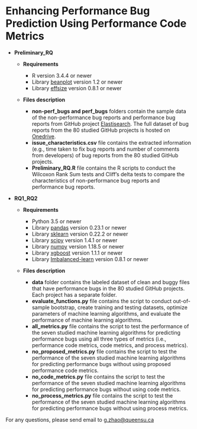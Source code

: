 # Enhancing Performance Bug Prediction Using Performance Code Metrics #

* **Preliminary_RQ**
    * **Requirements**
        * R version 3.4.4 or newer
        * Library [beanplot](https://cran.r-project.org/web/packages/beanplot/beanplot.pdf) version 1.2 or newer
        * Library [effsize](https://cran.r-project.org/web/packages/effsize/effsize.pdf) version 0.8.1 or newer
        
    * **Files description**
        *  **non-perf_bugs and perf_bugs** folders contain the sample data of the non-performance bug reports and performance bug reports from GitHub project [Elastisearch](https://github.com/elastic/elasticsearch). The full dataset of bug reports from the 80 studied GitHub projects is hosted on [Onedrive](https://queensuca-my.sharepoint.com/:f:/r/personal/17gz2_queensu_ca/Documents/Bug%20Reports?csf=1&web=1&e=Yg5dQo).
        *  **issue_characteristics.csv** file contains the extracted information (e.g., time taken to fix bug reports and number of comments from developers) of bug reports from the 80 studied GitHub projects.
        *  **Preliminary_RQ.R** file contains the R scripts to conduct the Wilcoxon Rank Sum tests and Cliff’s delta tests to compare the characteristics of non-performance bug reports and performance bug reports. 


* **RQ1_RQ2**
    * **Requirements**
        * Python 3.5 or newer
        * Library [pandas](https://pandas.pydata.org) version 0.23.1 or newer
        * Library [sklearn](https://scikit-learn.org/stable) version 0.22.2 or newer
        * Library [scipy](https://www.scipy.org) version 1.4.1 or newer
        * Library [numpy](https://numpy.org) version 1.18.5 or newer
        * Library [xgboost](https://xgboost.readthedocs.io/en/latest/get_started.html) version 1.1.1 or newer
        * Library [Imbalanced-learn](https://imbalanced-learn.org/stable/index.html) version 0.8.1 or newer
    
    * **Files description**
        *  **data** folder contains the labeled dataset of clean and buggy files that have performance bugs in the 80 studied GitHub projects. Each project has a separate folder. 
        *  **evaluate_functions.py** file contains the script to conduct out-of-sample bootstrap, create training and testing datasets, optimize parameters of machine learning algorithms, and evaluate the performance of machine learning algorithms. 
        *  **all_metrics.py** file contains the script to test the performance of the seven studied machine learning algorithms for predicting performance bugs using all three types of metrics (i.e., performance code metrics, code metrics, and process metrics). 
        *  **no_proposed_metrics.py** file contains the script to test the performance of the seven studied machine learning algorithms for predicting performance bugs without using proposed performance code metrics. 
        *  **no_code_metrics.py** file contains the script to test the performance of the seven studied machine learning algorithms for predicting performance bugs without using code metrics. 
        *  **no_process_metrics.py** file contains the script to test the performance of the seven studied machine learning algorithms for predicting performance bugs without using process metrics. 

For any questions, please send email to g.zhao@queensu.ca

